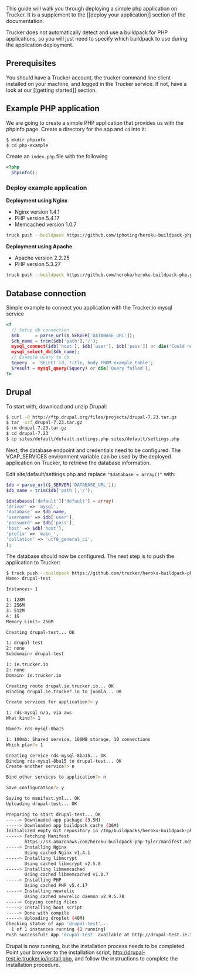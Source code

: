 This guide will walk you through deploying a simple php application on Trucker. It is a supplement to the [[deploy your application]] section of the documentation.

Trucker does not automatically detect and use a buildpack for PHP applications, so you will just need to specify which buildpack to use during the application deployment. 

## Prerequisites

You should have a Trucker account, the trucker command line client installed on your machine, and logged in the Trucker service. If not, have a look at our [[getting started]] section.

## Example PHP application
We are going to create a simple PHP application that provides us with the phpinfo page. 
Create a directory for the app and `cd` into it:

```bash
$ mkdir phpinfo
$ cd php-example
```

Create an `index.php` file with the following

```php
<?php 
  phpinfo();
```

### Deploy example application

**Deployment using Nginx**

* Nginx version 1.4.1
* PHP version 5.4.17
* Memcached version 1.0.7

```bash
truck push --buildpack https://github.com/iphoting/heroku-buildpack-php-tyler.git
```

**Deployment using Apache**

* Apache version 2.2.25
* PHP version 5.3.27

```bash
truck push --buildpack https://github.com/heroku/heroku-buildpack-php.git
```

## Database connection

Simple example to connect you application with the Trucker.io mysql service

```php
<?
  // Setup db connection
  $db      = parse_url($_SERVER['DATABASE_URL']);
  $db_name = trim($db['path'],'/');
  mysql_connect($db['host'], $db['user'], $db['pass']) or die('Could not connect');
  mysql_select_db($db_name);
  // Example query to db
  $query  = 'SELECT id, title, body FROM example_table';
  $result = mysql_query($query) or die('Query failed');
?>
```

## Drupal

To start with, download and unzip Drupal:
```bash
$ curl -O http://ftp.drupal.org/files/projects/drupal-7.23.tar.gz
$ tar -xzf drupal-7.23.tar.gz
$ rm drupal-7.23.tar.gz
$ cd drupal-7.23
$ cp sites/default/default.settings.php sites/default/settings.php
```

Next, the database endpoint and credentials need to be configured. The VCAP_SERVICES environment variable can be used by 
the deployed application on Trucker, to retrieve the database information.

Edit site/default/settings.php and replace `"$database = array()"` with:
```php
$db = parse_url($_SERVER['DATABASE_URL']);
$db_name = trim($db['path'],'/');

$databases['default']['default'] = array(
'driver' => 'mysql',
'database' => $db_name,
'username' => $db['user'],
'password' => $db['pass'],
'host' => $db['host'],
'prefix' => 'main_',
'collation' => 'utf8_general_ci',
);
```
The database should now be configured. The next step is to push the application to Trucker:

```bash
$ truck push --buildpack https://github.com/trucker/heroku-buildpack-php-tyler.git
Name> drupal-test

Instances> 1

1: 128M
2: 256M
3: 512M
4: 1G
Memory Limit> 256M

Creating drupal-test... OK

1: drupal-test
2: none
Subdomain> drupal-test

1: ie.trucker.io
2: none
Domain> ie.trucker.io

Creating route drupal.ie.trucker.io... OK
Binding drupal.ie.trucker.io to joomla... OK

Create services for application?> y

1: rds-mysql n/a, via aws
What kind?> 1

Name?> rds-mysql-8ba15

1: 100mb: Shared service, 100MB storage, 10 connections
Which plan?> 1

Creating service rds-mysql-8ba15... OK
Binding rds-mysql-8ba15 to drupal-test... OK
Create another service?> n

Bind other services to application?> n

Save configuration?> y

Saving to manifest.yml... OK
Uploading drupal-test... OK

Preparing to start drupal-test... OK
-----> Downloaded app package (3.5M)
-----> Downloaded app buildpack cache (36M)
Initialized empty Git repository in /tmp/buildpacks/heroku-buildpack-php-tyler.git/.git/
-----> Fetching Manifest
       https://s3.amazonaws.com/heroku-buildpack-php-tyler/manifest.md5sum
-----> Installing Nginx
       Using cached Nginx v1.4.1
-----> Installing libmcrypt
       Using cached libmcrypt v2.5.8
-----> Installing libmemcached
       Using cached libmemcached v1.0.7
-----> Installing PHP
       Using cached PHP v5.4.17
-----> Installing newrelic
       Using cached newrelic daemon v2.9.5.78
-----> Copying config files
-----> Installing boot script
-----> Done with compile
-----> Uploading droplet (40M)
Checking status of app 'drupal-test'...
  1 of 1 instances running (1 running)
Push successful! App 'drupal-test' available at http://drupal-test.ie.trucker.io
```

Drupal is now running, but the installation process needs to be completed. Point your browser to the installation script, 
http://drupal-test.ie.trucker.io/install.php, and follow the instructions to complete the installation procedure.
